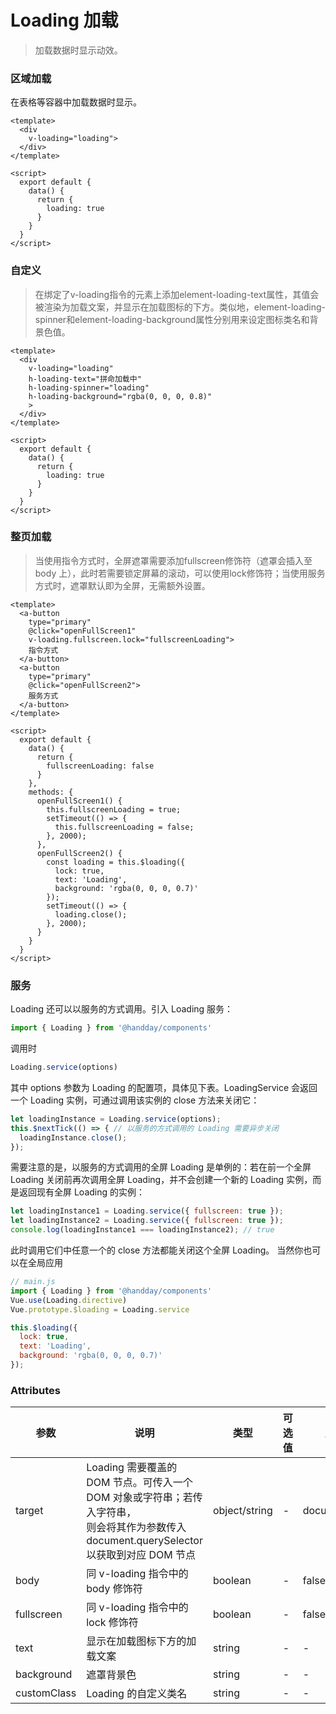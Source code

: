 <!--
 * @Description:
 * @Autor: weiwei
 * @Date: 2021-06-24 08:36:53
 * @LastEditTime: 2021-07-02 10:06:01
 * @LastEditors: weiwei
-->
# Loading 加载
> 加载数据时显示动效。

### 区域加载
在表格等容器中加载数据时显示。

```vue
<template>
  <div
    v-loading="loading">
  </div>
</template>

<script>
  export default {
    data() {
      return {
        loading: true
      }
    }
  }
</script>
```

### 自定义

> 在绑定了v-loading指令的元素上添加element-loading-text属性，其值会被渲染为加载文案，并显示在加载图标的下方。类似地，element-loading-spinner和element-loading-background属性分别用来设定图标类名和背景色值。

```vue
<template>
  <div
    v-loading="loading"
    h-loading-text="拼命加载中"
    h-loading-spinner="loading"
    h-loading-background="rgba(0, 0, 0, 0.8)"
    >
  </div>
</template>

<script>
  export default {
    data() {
      return {
        loading: true
      }
    }
  }
</script>

```

### 整页加载
> 当使用指令方式时，全屏遮罩需要添加fullscreen修饰符（遮罩会插入至 body 上），此时若需要锁定屏幕的滚动，可以使用lock修饰符；当使用服务方式时，遮罩默认即为全屏，无需额外设置。

```vue
<template>
  <a-button
    type="primary"
    @click="openFullScreen1"
    v-loading.fullscreen.lock="fullscreenLoading">
    指令方式
  </a-button>
  <a-button
    type="primary"
    @click="openFullScreen2">
    服务方式
  </a-button>
</template>

<script>
  export default {
    data() {
      return {
        fullscreenLoading: false
      }
    },
    methods: {
      openFullScreen1() {
        this.fullscreenLoading = true;
        setTimeout(() => {
          this.fullscreenLoading = false;
        }, 2000);
      },
      openFullScreen2() {
        const loading = this.$loading({
          lock: true,
          text: 'Loading',
          background: 'rgba(0, 0, 0, 0.7)'
        });
        setTimeout(() => {
          loading.close();
        }, 2000);
      }
    }
  }
</script>

```

### 服务
Loading 还可以以服务的方式调用。引入 Loading 服务：

```javascript
import { Loading } from '@handday/components'
```

调用时

```javascript
Loading.service(options)
```

其中 options 参数为 Loading 的配置项，具体见下表。LoadingService 会返回一个 Loading 实例，可通过调用该实例的 close 方法来关闭它：

```javascript
let loadingInstance = Loading.service(options);
this.$nextTick(() => { // 以服务的方式调用的 Loading 需要异步关闭
  loadingInstance.close();
});
```

需要注意的是，以服务的方式调用的全屏 Loading 是单例的：若在前一个全屏 Loading 关闭前再次调用全屏 Loading，并不会创建一个新的 Loading 实例，而是返回现有全屏 Loading 的实例：

```javascript
let loadingInstance1 = Loading.service({ fullscreen: true });
let loadingInstance2 = Loading.service({ fullscreen: true });
console.log(loadingInstance1 === loadingInstance2); // true
```

此时调用它们中任意一个的 close 方法都能关闭这个全屏 Loading。
当然你也可以在全局应用

```javascript
// main.js
import { Loading } from '@handday/components'
Vue.use(Loading.directive)
Vue.prototype.$loading = Loading.service

this.$loading({
  lock: true,
  text: 'Loading',
  background: 'rgba(0, 0, 0, 0.7)'
});
```

### Attributes
| 参数 | 说明 | 类型 | 可选值 | 默认值
| --- | --- | --- | --- | --- |
| target | Loading 需要覆盖的 DOM 节点。可传入一个 DOM 对象或字符串；若传入字符串，<br>则会将其作为参数传入 document.querySelector以获取到对应 DOM 节点  | object/string	 | - | document.body |
| body	| 同 v-loading 指令中的 body 修饰符 | boolean | - | false |
| fullscreen	| 同 v-loading 指令中的 lock 修饰符 | boolean | - | false |
| text	| 显示在加载图标下方的加载文案 | string | - | - |
| background	| 遮罩背景色 | string | - | - |
| customClass	| Loading 的自定义类名	 | string | - | - |
